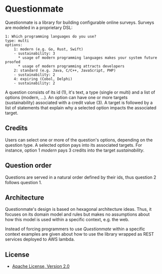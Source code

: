 # Questionmate

Questionmate is a library for building configurable online surveys. Surveys are modeled in a proprietary DSL:

```
1: Which programming languages do you use?
type: multi
options:
    1: modern (e.g. Go, Rust, Swift)
    - sustainability: 3 
      * usage of modern programming languages makes your system future proofed 
      * usage of modern programming attracts developers
    2: standard (e.g. Java, C/C++, JavaScript, PHP)
    - sustainability: 2
    4: expiring (Cobol, Delphi)
    - sustainability: 2
```

A question consists of its id (1), it's text, a type (single or multi) and a list of options (modern, ...). An option can have one or more targets (sustainability) associated with a credit value (3). A target is followed by a list of statements that explain why a selected option impacts the associated target.

## Credits

Users can select one or more of the question's options, depending on the question type. A selected option pays into its associated targets. For instance, option 1 *modern* pays 3 credits into the target *sustainability*.

## Question order

Questions are served in a natural order defined by their ids, thus question 2 follows question 1. 

## Architecture

Questionmate's design is based on hexagonal architecture ideas. Thus, it focuses on its domain model and rules but makes no assumptions about how this model is used within a specific context, e.g. the web.

Instead of forcing programmers to use *Questionmate* within a specific context examples are given about how to use the library wrapped as REST services deployed to AWS lambda.

## License

* [Apache License, Version 2.0](https://www.apache.org/licenses/LICENSE-2.0)